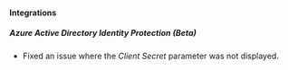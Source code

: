 
#### Integrations
##### Azure Active Directory Identity Protection (Beta)
- Fixed an issue where the *Client Secret* parameter was not displayed.
